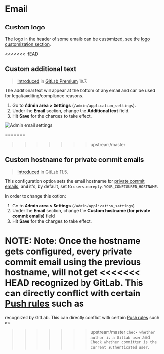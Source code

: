 # Email

## Custom logo

The logo in the header of some emails can be customized, see the [logo customization section](../../../customization/branded_page_and_email_header.md).

<<<<<<< HEAD
## Custom additional text

>[Introduced][ee-5031] in [GitLab Premium][eep] 10.7.

The additional text will appear at the bottom of any email and can be used for
legal/auditing/compliance reasons.

1. Go to **Admin area > Settings** (`/admin/application_settings`).
1. Under the **Email** section, change the **Additional text** field.
1. Hit **Save** for the changes to take effect.

![Admin email settings](img/email_settings.png)

[ee-5031]: https://gitlab.com/gitlab-org/gitlab-ee/merge_requests/5031
[eep]: https://about.gitlab.com/pricing/

=======
>>>>>>> upstream/master
## Custom hostname for private commit emails

> [Introduced](https://gitlab.com/gitlab-org/gitlab-ce/merge_requests/22560) in GitLab 11.5.

This configuration option sets the email hostname for [private commit emails](../../profile/index.md#private-commit-email),
and it's, by default, set to `users.noreply.YOUR_CONFIGURED_HOSTNAME`.

In order to change this option:

1. Go to **Admin area > Settings** (`/admin/application_settings`).
1. Under the **Email** section, change the **Custom hostname (for private commit emails)** field.
1. Hit **Save** for the changes to take effect.

NOTE: **Note**: Once the hostname gets configured, every private commit email using the previous hostname, will not get
<<<<<<< HEAD
recognized by GitLab. This can directly conflict with certain [Push rules](../../../push_rules/push_rules.md) such as
=======
recognized by GitLab. This can directly conflict with certain [Push rules](https://docs.gitlab.com/ee/push_rules/push_rules.html) such as
>>>>>>> upstream/master
`Check whether author is a GitLab user` and `Check whether committer is the current authenticated user`.
